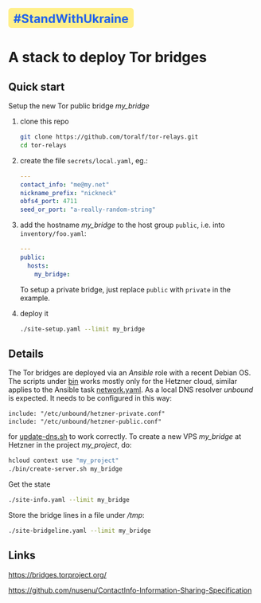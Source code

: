 [![StandWithUkraine](https://raw.githubusercontent.com/vshymanskyy/StandWithUkraine/main/badges/StandWithUkraine.svg)](https://github.com/vshymanskyy/StandWithUkraine/blob/main/docs/README.md)

# A stack to deploy Tor bridges

## Quick start

Setup the new Tor public bridge _my_bridge_

1. clone this repo

   ```bash
   git clone https://github.com/toralf/tor-relays.git
   cd tor-relays
   ```

1. create the file `secrets/local.yaml`, eg.:

   ```yaml
   ---
   contact_info: "me@my.net"
   nickname_prefix: "nickneck"
   obfs4_port: 4711
   seed_or_port: "a-really-random-string"
   ```

1. add the hostname _my_bridge_ to the host group `public`, i.e. into `inventory/foo.yaml`:

   ```yaml
   ---
   public:
     hosts:
       my_bridge:
   ```

   To setup a private bridge, just replace `public` with `private` in the example.

1. deploy it

   ```bash
   ./site-setup.yaml --limit my_bridge
   ```

## Details

The Tor bridges are deployed via an _Ansible_ role with a recent Debian OS.
The scripts under [bin](./bin) works mostly only for the Hetzner cloud,
similar applies to the Ansible task [network.yaml](./playbooks/roles/setup/tasks/network.yaml).
As a local DNS resolver _unbound_ is expected.
It needs to be configured in this way:

```config
include: "/etc/unbound/hetzner-private.conf"
include: "/etc/unbound/hetzner-public.conf"
```

for [update-dns.sh](./bin/update-dns.sh) to work correctly.
To create a new VPS _my_bridge_ at Hetzner in the project _my_project_, do:

```bash
hcloud context use "my_project"
./bin/create-server.sh my_bridge
```

Get the state

```bash
./site-info.yaml --limit my_bridge
```

Store the bridge lines in a file under _/tmp_:

```bash
./site-bridgeline.yaml --limit my_bridge
```

## Links

https://bridges.torproject.org/

https://github.com/nusenu/ContactInfo-Information-Sharing-Specification
